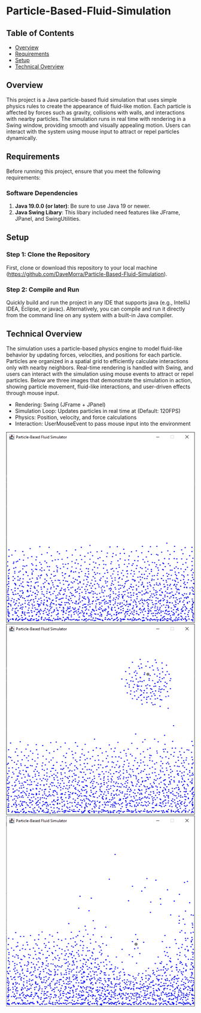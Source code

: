 # Particle-Based-Fluid-Simulation

## Table of Contents

- [Overview](#overview)
- [Requirements](#requirements)
- [Setup](#setup)
- [Technical Overview](#technical-overview)

## Overview

This project is a Java particle-based fluid simulation that uses simple physics rules to create the appearance of fluid-like motion. Each particle is affected by forces such as gravity, collisions with walls, and interactions with nearby particles. The simulation runs in real time with rendering in a Swing window, providing smooth and visually appealing motion. Users can interact with the system using mouse input to attract or repel particles dynamically.

## Requirements

Before running this project, ensure that you meet the following requirements:

### Software Dependencies
1. **Java 19.0.0 (or later)**: Be sure to use Java 19 or newer.
2. **Java Swing Libary**: This libary included need features like JFrame, JPanel, and SwingUtilities.

## Setup

### Step 1: Clone the Repository
First, clone or download this repository to your local machine (https://github.com/DaveMorra/Particle-Based-Fluid-Simulation).

### Step 2: Compile and Run
Quickly build and run the project in any IDE that supports java (e.g., IntelliJ IDEA, Eclipse, or javac).
Alternatively, you can compile and run it directly from the command line on any system with a built-in Java compiler.

## Technical Overview
The simulation uses a particle-based physics engine to model fluid-like behavior by updating forces, velocities, and positions for each particle. Particles are organized in a spatial grid to efficiently calculate interactions only with nearby neighbors. Real-time rendering is handled with Swing, and users can interact with the simulation using mouse events to attract or repel particles. Below are three images that demonstrate the simulation in action, showing particle movement, fluid-like interactions, and user-driven effects through mouse input.

 - Rendering: Swing (JFrame + JPanel)
 - Simulation Loop: Updates particles in real time at (Default: 120FPS)
 - Physics: Position, velocity, and force calculations
 - Interaction: UserMouseEvent to pass mouse input into the environment

![alt text](https://github.com/DaveMorra/Particle-Based-Fluid-Simulation/blob/main/img/image1.png)
![alt text](https://github.com/DaveMorra/Particle-Based-Fluid-Simulation/blob/main/img/image2.png)
![alt text](https://github.com/DaveMorra/Particle-Based-Fluid-Simulation/blob/main/img/image3.png)
